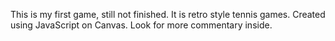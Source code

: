 This is my first game, still not finished. It is retro style tennis games. Created using JavaScript on Canvas. Look for more commentary inside.
